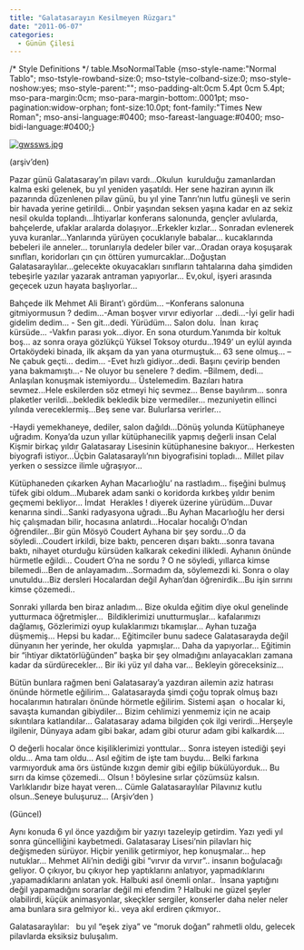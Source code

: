 ```yaml
---
title: "Galatasarayın Kesilmeyen Rüzgarı"
date: "2011-06-07"
categories: 
  - Günün Çilesi
---
```


/\* Style Definitions \*/ table.MsoNormalTable {mso-style-name:"Normal Tablo"; mso-tstyle-rowband-size:0; mso-tstyle-colband-size:0; mso-style-noshow:yes; mso-style-parent:""; mso-padding-alt:0cm 5.4pt 0cm 5.4pt; mso-para-margin:0cm; mso-para-margin-bottom:.0001pt; mso-pagination:widow-orphan; font-size:10.0pt; font-family:"Times New Roman"; mso-ansi-language:#0400; mso-fareast-language:#0400; mso-bidi-language:#0400;}

[![gwssws.jpg](/uploads/2011/06/gwssws.jpg)](/uploads/2011/06/gwssws.jpg "gwssws.jpg")

(arşiv’den)

Pazar günü Galatasaray’ın pilavı vardı...Okulun  kurulduğu zamanlardan kalma eski gelenek, bu yıl yeniden yaşatıldı. Her sene haziran ayının ilk pazarında düzenlenen pilav günü, bu yıl yine Tanrı’nın lutfu güneşli ve serin bir havada yerine getirildi... Onbir yaşından seksen yaşına kadar en az sekiz nesil okulda toplandı...İhtiyarlar konferans salonunda, gençler avlularda, bahçelerde, ufaklar aralarda dolaşıyor...Erkekler kızlar... Sonradan evlenerek yuva kuranlar...Yanlarında yürüyen çocuklarıyle babalar... kucaklarında bebeleri ile anneler... torunlarıyla dedeler biler var...Oradan oraya koşuşarak sınıfları, koridorları çın çın öttüren yumurcaklar...Doğuştan Galatasaraylılar...gelecekte okuyacakları sınıfların tahtalarına daha şimdiden tebeşirle yazılar yazarak antraman yapıyorlar... Ev,okul, işyeri arasında geçecek uzun hayata başlıyorlar...  

Bahçede ilk Mehmet Ali Birant’ı gördüm... –Konferans salonuna gitmiyormusun ? dedim...-Aman boşver vırvır ediyorlar ...dedi...-İyi gelir hadi gidelim dedim... - Sen git...dedi. Yürüdüm... Salon dolu.  İnan  kıraç  kürsüde... -Vakfın parası yok...diyor. En sona oturdum.Yanımda bir koltuk boş... az sonra oraya gözlükçü Yüksel Toksoy oturdu...1949’ un eylül ayında Ortaköydeki binada, ilk akşam da yan yana oturmuştuk... 63 sene olmuş... –Ne çabuk geçti... dedim... -Evet hızlı gidiyor...dedi. Başını çevirip benden yana bakmamıştı...- Ne oluyor bu senelere ? dedim. –Bilmem, dedi... Anlaşılan konuşmak istemiyordu... Üstelemedim. Bazıları hatıra sevmez...Hele eskilerden söz etmeyi hiç sevmez... Bense bayılırım... sonra plaketler verildi...bekledik bekledik bize vermediler... mezuniyetin ellinci yılında vereceklermiş...Beş sene var. Bulurlarsa verirler...

\-Haydi yemekhaneye, dediler, salon dağıldı...Dönüş yolunda Kütüphaneye uğradım. Konya’da uzun yıllar kütüphanecilik yapmış değerli insan Celal Kişmir birkaç yıldır Galatasaray Lisesinin kütüphanesine bakıyor... Herkesten biyografi istiyor...Üçbin Galatasaraylı’nın biyografisini topladı... Millet pilav yerken o sessizce ilimle uğraşıyor...

Kütüphaneden çıkarken Ayhan Macarlıoğlu’ na rastladım... fişeğini bulmuş tüfek gibi oldum...Mubarek adam sanki o koridorda kırkbeş yıldır benim geçmemi bekliyor... İmdat  Herakles ! diyerek üzerine yürüdüm...Duvar kenarına sindi...Sanki radyasyona uğradı...Bu Ayhan Macarlıoğlu her dersi hiç çalışmadan bilir, hocasına anlatırdı...Hocalar hocalığı O’ndan öğrendiler...Bir gün Mösyö Coudert Ayhana bir şey sordu...O da söyledi...Coudert irkildi, bize baktı, penceren dışarı baktı...sonra tavana baktı, nihayet oturduğu kürsüden kalkarak cekedini ilikledi. Ayhanın önünde hürmetle eğildi... Coudert O’na ne sordu ? O ne söyledi, yıllarca kimse bilemedi...Ben de anlayamadım...Sormadım da, söylemezdi ki. Sonra o olay unutuldu...Biz dersleri Hocalardan değil Ayhan’dan öğrenirdik...Bu işin sırrını kimse çözemedi..

Sonraki yıllarda ben biraz anladım... Bize okulda eğitim diye okul genelinde yutturmaca öğretmişler...  Bildiklerimizi unutturmuşlar... kafalarımızı dağlamış, Gözlerimizi oyup kulaklarımızı tıkamışlar... Ayhan tuzağa düşmemiş... Hepsi bu kadar... Eğitimciler bunu sadece Galatasarayda değil dünyanın her yerinde, her okulda  yapmışlar... Daha da yapıyorlar... Eğitimin bir “ihtiyar diktatörlüğünden” başka bir şey olmadığını anlayacakları zamana kadar da sürdürecekler... Bir iki yüz yıl daha var... Bekleyin göreceksiniz...

Bütün bunlara rağmen beni Galatasaray’a yazdıran ailemin aziz hatırası önünde hörmetle eğilirim... Galatasarayda şimdi çoğu toprak olmuş bazı hocalarımın hatıraları önünde hörmetle eğilirim. Sistemi aşan  o hocalar ki, savaşta kumandan gibiydiler... Bizim cehlimizi yenmemiz için ne acaip sıkıntılara katlandılar... Galatasaray adama bilgiden çok ilgi verirdi...Herşeyle ilgilenir, Dünyaya adam gibi bakar, adam gibi oturur adam gibi kalkardık....

O değerli hocalar önce kişiliklerimizi yonttular... Sonra isteyen istediği şeyi oldu... Ama tam oldu... Asıl eğitim de işte tam buydu... Belki farkına varmıyorduk ama örs üstünde kızgın demir gibi eğilip bükülüyorduk... Bu sırrı da kimse çözemedi... Olsun ! böylesine sırlar çözümsüz kalsın. Varlıklarıdır bize hayat veren... Cümle Galatasaraylılar Pilavınız kutlu olsun..Seneye buluşuruz... (Arşiv’den )   

(Güncel) 

Aynı konuda 6 yıl önce yazdığım bir yazıyı tazeleyip getirdim. Yazı yedi yıl sonra güncelliğini kaybetmedi. Galatasaray Lisesi’nin pilavları hiç değişmeden sürüyor. Hiçbir yenilik getirmiyor, hep konuşmalar… hep nutuklar… Mehmet Ali’nin dediği gibi “vırvır da vırvır”.. insanın boğulacağı geliyor. O çıkıyor, bu çıkıyor hep yaptıklarını anlatıyor, yapmadıklarını ,yapamadıklarını anlatan yok. Halbuki asıl önemli onlar..  İnsana yaptığını değil yapamadığını sorarlar değil mi efendim ? Halbuki ne güzel şeyler olabilirdi, küçük animasyonlar, skeçkler sergiler, konserler daha neler neler ama bunlara sıra gelmiyor ki.. veya akıl erdiren çıkmıyor..

Galatasaraylılar:   bu yıl “eşek ziya” ve “moruk doğan” rahmetli oldu, gelecek pilavlarda eksiksiz buluşalım.

